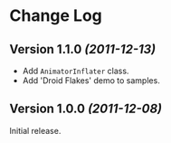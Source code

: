 Change Log
==========

Version 1.1.0 *(2011-12-13)*
----------------------------

 * Add `AnimatorInflater` class.
 * Add 'Droid Flakes' demo to samples.


Version 1.0.0 *(2011-12-08)*
----------------------------

Initial release.
